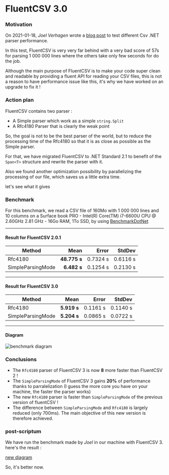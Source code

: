 

# FluentCSV 3.0
### Motivation
On 2021-01-18, *Joel Verhagen* wrote a [blog post](https://www.joelverhagen.com/blog/2020/12/fastest-net-csv-parsers) to test different Csv .NET parser performance.

In this test, FluentCSV is very very far behind with a very bad score of 57s for parsing 1 000 000 lines where the others take only few seconds for do the job.

Although the main purpose of FluentCSV is to make your code super clean and readable by providing a fluent API for reading your CSV files, this is not a reason to have performance issue like this, it's why we have worked on an upgrade to fix it !

### Action plan
FluentCSV contains two parser :
- A Simple parser which work as a simple `string.Split`
- A Rfc4180 Parser that is clearly the weak point

So, the goal is not to be the best parser of the world, but to reduce the processing time of the Rfc4180 so that it is as close as possible as the Simple parser.

For that, we have migrated FluentCSV to .NET Standard 2.1 to benefit of the `Span<T>` structure and rewrite the parser with it.

Also we found another optimization possibility by parallelizing the processing of our file, which saves us a little extra time.

let's see what it gives

### Benchmark
For this benchmark, we read a CSV file of 160Mo with 1 000 000 lines and 10 columns on a Surface book PRO - Intel(R) Core(TM) i7-6600U CPU @ 2.60GHz   2.81 GHz - 16Go RAM, 1To SSD, by using [BenchmarkDotNet](https://benchmarkdotnet.org/)

----
#### Result for FluentCSV 2.0.1
|            Method |     Mean |    Error |   StdDev |
|------------------ |---------:|---------:|---------:|
|           Rfc4180 | **48.775 s** | 0.7324 s | 0.6116 s |
| SimpleParsingMode |  **6.482 s** | 0.1254 s | 0.2130 s |
----
#### Result for FluentCSV 3.0
|            Method |    Mean |    Error |   StdDev |
|------------------ |--------:|---------:|---------:|
|           Rfc4180 | **5.919 s** | 0.1161 s | 0.1140 s |
| SimpleParsingMode | **5.204 s** | 0.0865 s | 0.0722 s |
---
#### Diagram
![benchmark diagram](https://github.com/aboudoux/FluentCSV/blob/master/Benchmark/graph.PNG)

### Conclusions
- The `Rfc4180` parser of FluentCSV 3 is now **8** more faster than FluentCSV 2 !
- The `SimpleParsingMode` of FluentCSV 3 gains **20%** of performance thanks to parralelization (I guess the more core you have on your machine, the faster the parser works)
- The new `Rfc4180` parser is faster than `SimpleParsingMode` of the previous version of fluentCSV !
- The difference between `SimpleParsingMode` and `Rfc4180` is largely reduced (only 700ms). The main objective of this new version is therefore achieved.
 
### post-scriptum
We have run the benchmark made by _Joel_ in our machine with FluentCSV 3. here's the result :

[new diagram](https://github.com/aboudoux/FluentCSV/blob/master/Benchmark/total.PNG)

So, it's better now.